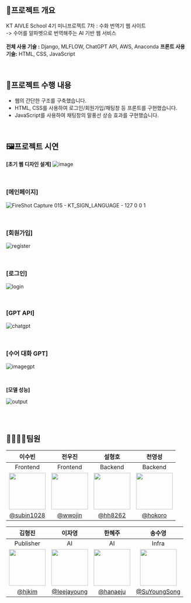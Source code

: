 ## 📖프로젝트 개요

KT AIVLE School 4기 미니프로젝트 7차 : 수화 번역기 웹 사이트<br>
-> 수어를 알파벳으로 번역해주는 AI 기반 웹 서비스<br><br>
**전체 사용 기술 :** Django, MLFLOW, ChatGPT API, AWS, Anaconda 
**프론트 사용 기술:** HTML, CSS, JavaScript




<br>

## 🧾프로젝트 수행 내용
- 웹의 간단한 구조를 구축했습니다.
- HTML, CSS를 사용하여 로그인/회원가입/채팅창 등 프론트를 구현했습니다.
- JavaScript를 사용하여 채팅창의 말풍선 상승 효과를 구현했습니다.


<br>


## 🖼프로젝트 시연
**[초기 웹 디자인 설계]**
![image](https://github.com/SuYoungSong/Web-Sign-Language-Translation/assets/98371516/8791115d-f37f-4c09-9cb9-d0b10b6e6fec)

<br>

### [메인페이지]
![FireShot Capture 015 - KT_SIGN_LANGUAGE - 127 0 0 1](https://github.com/SuYoungSong/Web-Sign-Language-Translation/assets/80526924/caeeb07a-0eb0-4ccd-843a-13755883fc72)


<br>

### [회원가입]
![register](https://github.com/SuYoungSong/Web-Sign-Language-Translation/assets/80526924/ce5ae013-9244-47ea-953b-7f97377a14cd)

<br>

### [로그인]
![login](https://github.com/SuYoungSong/Web-Sign-Language-Translation/assets/80526924/b16cdb3e-2a8e-4269-be30-408a75025218)

<br>

### [GPT API]
![chatgpt](https://github.com/SuYoungSong/Web-Sign-Language-Translation/assets/80526924/7c2c63c5-1831-4a83-9b2e-98f18d60bd1d)

<br>

### [수어 대화 GPT]
![imagegpt](https://github.com/SuYoungSong/Web-Sign-Language-Translation/assets/80526924/30e48dc5-a340-4d88-8143-3a34cc39f6b6)

<br>

**[모델 성능]**

![output](https://github.com/SuYoungSong/Web-Sign-Language-Translation/assets/98371516/986f2da2-2503-4d37-a9b4-e0b2afc43989)


<br><br>
## 👨‍👩‍👧‍👧팀원
|이수빈|전우진|설형호|천영성|
|:-:|:-:|:-:|:-:|
|Frontend|Frontend|Backend|Backend|
|<img src='https://github.com/SuYoungSong/Web-Sign-Language-Translation/assets/80526924/6f6d62a1-d5cc-4d79-84ee-7cd94e42fc40' width=100 />|<img src='https://github.com/SuYoungSong/Web-Sign-Language-Translation/assets/80526924/9d8233a5-d7ae-4232-b296-822f7e44ba69' width=100 />|<img src='https://github.com/SuYoungSong/Web-Sign-Language-Translation/assets/80526924/e662d27e-26b0-43cb-805b-3864fd8be002' width=100 />|<img src='https://github.com/SuYoungSong/Web-Sign-Language-Translation/assets/80526924/20b3a264-8ef1-4ecd-9e81-4e293aa69fe0' width=100 />|
|[@subin1028](https://github.com/subin1028)|[@wwojin](https://github.com/jsm9194)|[@hh8262](https://github.com/hh8262)|[@hokoro](https://github.com/hokoro)|


|김형진|이자영|한혜주|송수영|
|:-:|:-:|:-:|:-:|
|Publisher|AI|AI|Infra|
|<img src='https://github.com/SuYoungSong/Web-Sign-Language-Translation/assets/80526924/c6cc0882-98bb-4fb2-aa86-a8e9d7682293' width=100 />|<img src='https://github.com/SuYoungSong/Web-Sign-Language-Translation/assets/80526924/afaab16c-5235-4a47-bfb5-777e3fb6094f' width=100 />|<img src='https://github.com/SuYoungSong/Web-Sign-Language-Translation/assets/80526924/54f99bef-4dd9-4a69-be51-da58e0fae9b4' width=100 />|<img src='https://github.com/SuYoungSong/Web-Sign-Language-Translation/assets/80526924/664bca9b-521b-45f2-a597-3c0766093067' width=100 />|
|[@hjkim](https://github.com/hjcode00)|[@Ieejayoung](https://github.com/Ieejayoung) |[@hanaeju](https://github.com/hanaeju)|[@SuYoungSong](https://github.com/SuYoungSong)|


